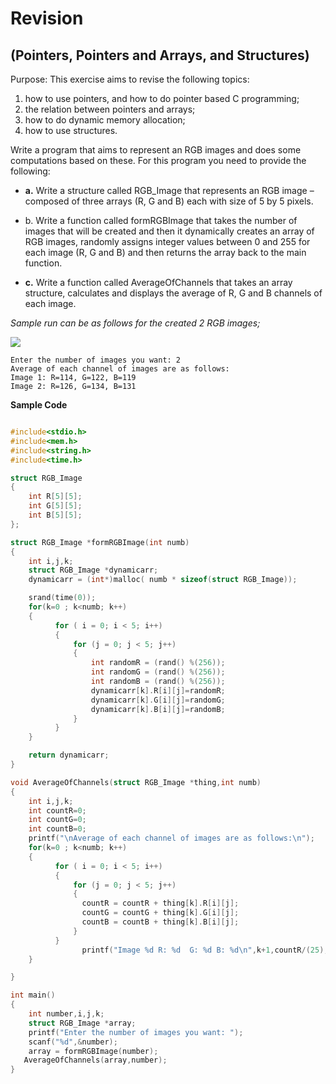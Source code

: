# Revision

## (Pointers, Pointers and Arrays, and Structures)

Purpose:
This exercise aims to revise the following topics: 
1. how to use pointers, and how to do pointer based C programming;
2. the relation between pointers and arrays;
3. how to do dynamic memory allocation;
4. how to use structures. 

Write a program that aims to represent an RGB images and does some computations based on these. For this program you need to provide the following:

* **a.** Write a structure called RGB_Image that represents an RGB image – composed of three arrays (R, G and B) each with size of 5 by 5 pixels.

* b. Write a function called formRGBImage that takes the number of images that will be created and then it dynamically creates an array of RGB images, randomly assigns integer values between 0 and 255 for each image (R, G and B) and then returns the array back to the main function.

* **c.** Write a function called AverageOfChannels that takes an array structure, calculates and displays the average of R, G and B channels of each image.

*Sample run can be as follows for the created 2 RGB images;*

![](https://i.imgur.com/zOl05Hj.png)



```
Enter the number of images you want: 2
Average of each channel of images are as follows:
Image 1: R=114, G=122, B=119
Image 2: R=126, G=134, B=131
```



**Sample Code**

```c

#include<stdio.h>
#include<mem.h>
#include<string.h>
#include<time.h>

struct RGB_Image
{
    int R[5][5];
    int G[5][5];
    int B[5][5];
};

struct RGB_Image *formRGBImage(int numb)
{
    int i,j,k;
    struct RGB_Image *dynamicarr;
    dynamicarr = (int*)malloc( numb * sizeof(struct RGB_Image));

    srand(time(0));
    for(k=0 ; k<numb; k++)
    {
          for ( i = 0; i < 5; i++)
          {
              for (j = 0; j < 5; j++)
              {
                  int randomR = (rand() %(256));
                  int randomG = (rand() %(256));
                  int randomB = (rand() %(256));
                  dynamicarr[k].R[i][j]=randomR;
                  dynamicarr[k].G[i][j]=randomG;
                  dynamicarr[k].B[i][j]=randomB;
              }
          }
    }

    return dynamicarr;
}

void AverageOfChannels(struct RGB_Image *thing,int numb)
{
    int i,j,k;
    int countR=0;
    int countG=0;
    int countB=0;
    printf("\nAverage of each channel of images are as follows:\n");
    for(k=0 ; k<numb; k++)
    {
          for ( i = 0; i < 5; i++)
          {
              for (j = 0; j < 5; j++)
              {
                countR = countR + thing[k].R[i][j];
                countG = countG + thing[k].G[i][j];
                countB = countB + thing[k].B[i][j];
              }
          }
                printf("Image %d R: %d  G: %d B: %d\n",k+1,countR/(25),countG/(25),countB/(25));
    }

}

int main()
{
    int number,i,j,k;
    struct RGB_Image *array;
    printf("Enter the number of images you want: ");
    scanf("%d",&number);
    array = formRGBImage(number);
   AverageOfChannels(array,number);
}


```
